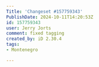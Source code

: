 ```yaml
---
Title: 'Changeset #157759343'
PublishDate: 2024-10-11T14:20:53Z
id: 157759343
user: Jerry Jorts
comment: fixed tagging
created_by: iD 2.30.4
tags:
- Montenegro

---
```

